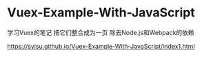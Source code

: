 # Vuex-Example-With-JavaScript
学习Vuex的笔记 把它们整合成为一页 除去Node.js和Webpack的依赖




https://syjsu.github.io/Vuex-Example-With-JavaScript/index1.html
